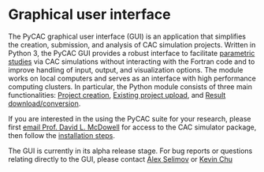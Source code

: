 # Graphical user interface

The PyCAC graphical user interface (GUI) is an application that simplifies the creation, submission, and analysis of CAC simulation projects. 
Written in Python 3, the PyCAC GUI provides a robust interface to facilitate [parametric studies](parameterization.md) via CAC simulations without interacting with the Fortran code and to improve handling of input, output, and visualization options. The module works on local computers and serves as an interface with high performance computing clusters. In particular, the Python module consists of three main functionalities: [Project creation](create.md), [Existing project upload](upload.md), and [Result download/conversion](download.md). 

If you are interested in the using the PyCAC suite for your research, please first [email Prof. David L. McDowell](mailto:david.mcdowell@me.gatech.edu) for access to the CAC simulator package, then follow the [installation steps](installation.md).


The GUI is currently in its alpha release stage. For bug reports or questions relating directly to the GUI, please contact [Alex Selimov](mailto:aselimov3@gatech.edu) or [Kevin Chu](mailto:kchu41@gatech.edu)
